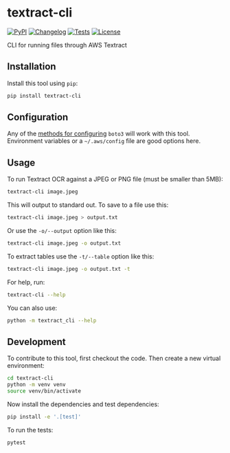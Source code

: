 # textract-cli

[![PyPI](https://img.shields.io/pypi/v/textract-cli.svg)](https://pypi.org/project/textract-cli/)
[![Changelog](https://img.shields.io/github/v/release/simonw/textract-cli?include_prereleases&label=changelog)](https://github.com/simonw/textract-cli/releases)
[![Tests](https://github.com/simonw/textract-cli/actions/workflows/test.yml/badge.svg)](https://github.com/simonw/textract-cli/actions/workflows/test.yml)
[![License](https://img.shields.io/badge/license-Apache%202.0-blue.svg)](https://github.com/simonw/textract-cli/blob/master/LICENSE)

CLI for running files through AWS Textract

## Installation

Install this tool using `pip`:
```bash
pip install textract-cli
```
## Configuration

Any of the [methods for configuring](https://boto3.amazonaws.com/v1/documentation/api/latest/guide/configuration.html) `boto3` will work with this tool. Environment variables or a `~/.aws/config` file are good options here.

## Usage

To run Textract OCR against a JPEG or PNG file (must be smaller than 5MB):
```bash
textract-cli image.jpeg
```
This will output to standard out. To save to a file use this:
```bash
textract-cli image.jpeg > output.txt
```
Or use the `-o/--output` option like this:
```bash
textract-cli image.jpeg -o output.txt
```
To extract tables use the `-t/--table` option like this:
```bash
textract-cli image.jpeg -o output.txt -t
```

For help, run:
```bash
textract-cli --help
```
You can also use:
```bash
python -m textract_cli --help
```
## Development

To contribute to this tool, first checkout the code. Then create a new virtual environment:
```bash
cd textract-cli
python -m venv venv
source venv/bin/activate
```
Now install the dependencies and test dependencies:
```bash
pip install -e '.[test]'
```
To run the tests:
```bash
pytest
```
